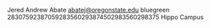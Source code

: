 Jered Andrew Abate
abatej@oregonstate.edu
bluegreen
28307592387059283560293874502983560298375
Hippo Campus
